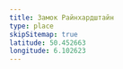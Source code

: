 ```yaml
---
title: Замок Райнхардштайн
type: place
skipSitemap: true
latitude: 50.452663
longitude: 6.102623
---
```

